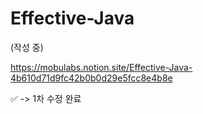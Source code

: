 # Effective-Java

(작성 중)

https://mobulabs.notion.site/Effective-Java-4b610d71d9fc42b0b0d29e5fcc8e4b8e

:white_check_mark: -> 1차 수정 완료
